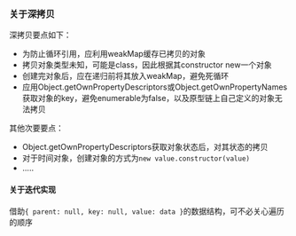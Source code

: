 ### 关于深拷贝

深拷贝要点如下：

+ 为防止循环引用，应利用weakMap缓存已拷贝的对象
+ 拷贝对象类型未知，可能是class，因此根据其constructor new一个对象
+ 创建完对象后，应在递归前将其放入weakMap，避免死循环
+ 应用Object.getOwnPropertyDescriptors或Object.getOwnPropertyNames获取对象的key，避免enumerable为false，以及原型链上自己定义的对象无法拷贝

其他次要要点：

+ Object.getOwnPropertyDescriptors获取对象状态后，对其状态的拷贝
+ 对于时间对象，创建对象的方式为`new value.constructor(value)`
+ .....



#### 关于迭代实现

借助`{ parent: null, key: null, value: data }`的数据结构，可不必关心遍历的顺序